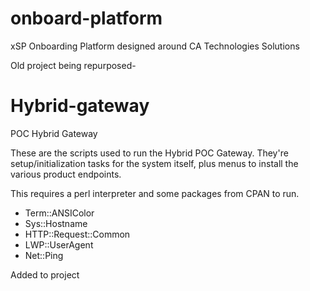 # onboard-platform
xSP Onboarding Platform designed around CA Technologies Solutions

Old project being repurposed-
# Hybrid-gateway
POC Hybrid Gateway

These are the scripts used to run the Hybrid POC Gateway.  They're setup/initialization tasks for the system itself, plus menus to install the various product endpoints.

This requires a perl interpreter and some packages from CPAN to run.
* Term::ANSIColor
* Sys::Hostname
* HTTP::Request::Common
* LWP::UserAgent
* Net::Ping

Added to project

